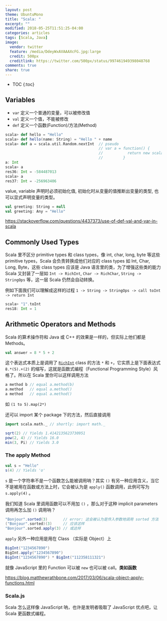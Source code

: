 ```yaml
---
layout: post
theme: UbuntuMono
title: "Scala: "
excerpt: ""
modified: 2018-05-25T11:51:25-04:00
categories: articles
tags: [Scala, Java]
image:
  vendor: twitter
  feature: /media/DdeyWxAVAAAXcFG.jpg:large
  credit: 500px
  creditlink: https://twitter.com/500px/status/997461949398048768
comments: true
share: true
---
```


* TOC
{:toc}

## Variables

* `var` 定义一个普通的变量，可以被修改值
* `val` 定义一个值，不能被修改
* `def` 定义一个函数(Function)/方法(Method)

```scala
scala> def hello = "Hello"
scala> def hello(name: String) = "Hello " + name
scala> def a = scala.util.Random.nextInt  // pseudo
                                          // var a = function() {
                                          //           return new scala.util.Random().nextInt();
                                          //         }
a: Int
scala> a
res36: Int = -584487013
scala> a
res37: Int = -256963406
```
value, variable 声明时必须初始化值, 初始化时从变量的值推断出变量的类型, 也可以显式声明变量的类型。

```scala
val greeting: String = null
val greeting: Any = "Hello"
```

https://stackoverflow.com/questions/4437373/use-of-def-val-and-var-in-scala

## Commonly Used Types
Scala 里不区分 primitive types 和 class types，像 int, char, long, byte 等这些 primitive types，Scala 会负责转换成他们对应的 class types 如 Int, Char, Long, Byte，这些 class types 应该是 Java 语言里的类，为了增强这些类的能力 Scala 又封装了一层如 `Int -> RichInt`, `Char -> RichChar`, `String -> StringOps` 等，这一层 Scala 仍然会自动转换。

例如下面我们可以理解成这样的过程 `1 -> String -> StringOps -> call toInt -> return Int`
```scala
scala> "1".toInt
res18: Int = 1
```

## Arithmetic Operators and Methods
Scala 的算术操作符和 Java 或 C++ 的效果是一样的，但实际上他们都是 Methods。
```scala
val answer = 8 * 5 + 2
```
这个表达式本质上是调用了 [`RichInt`][RichInt] class 的方法 `*` 和 `+`，它实质上是下面表达式 `8.*(5).+(2)` 的缩写，这就是函数式编程（Functional Programming Style）风格了。所以在 Scala 里你可以这样调用方法

```scala
a method b // equal a.method(b)
a.method   // equal a.method()
a method   // equal a.method()
```
如 `(1 to 5).map(2*)`

还可以 import 某个 package 下的方法，然后直接调用
```scala
import scala.math._ // shortly: import math._

sqrt(2) // Yields 1.4142135623730951
pow(2, 4) // Yields 16.0
min(3, Pi) // Yields 3.0
```

### The apply Method

```scala
val s = "Hello"
s(4) // Yields 'o'
```
`s` 是一个字符串不是一个函数怎么能被调用呐？其实 `()` 有另一种应用含义，当它不是被用在函数或方法上时，它会被认为是 `apply()` 函数调用，此例可写为 `s.apply(4)` 。

我们知道 Scala 里调用函数可以不用加 `()` ，那么对于这种 implicit parameters 调用再怎么加 `()` 调用呐？
```scala
"Bonjour".sorted(3)       // error: 这会被认为是传入参数地调用 sorted 方法
("Bonjour".sorted)(3)     // 应该这样
"Bonjour".sorted.apply(3) // 或这样
```

`apply` 另外一种应用是用在 Class （实际是 Object）上
```scala
BigInt("1234567890")
BigInt.apply("1234567890")
BigInt("1234567890") * BigInt("112358111321")
```
就像 JavaScript 里的 Function 可以被 `new` 也可以被 call。**类如函数**

https://blog.matthewrathbone.com/2017/03/06/scala-object-apply-functions.html

### Scala.js
Scala 怎么这样像 JavaScript 呐，也许是发明者吸取了 JavaScript 优点吧，让 Scala 更函数式编程。











[scala-lang]:https://www.scala-lang.org/
[scala-sbt]:https://www.scala-sbt.org/index.html
[scala-js]:http://www.scala-js.org/

[RichInt]:https://www.scala-lang.org/api/2.9.3/scala/runtime/RichInt.html
